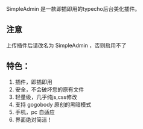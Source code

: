 SimpleAdmin 是一款即插即用的typecho后台美化插件。

## 注意

上传插件后请改名为 SimpleAdmin ，否则启用不了

## 特色：
1. 插件，即插即用
2. 安全，不会破坏您的原有文件
3. 轻量级，几乎纯js,css修改
4. 支持 gogobody 原创的黑暗模式
5. 手机，pc 自适应
6. 界面绝对简洁！